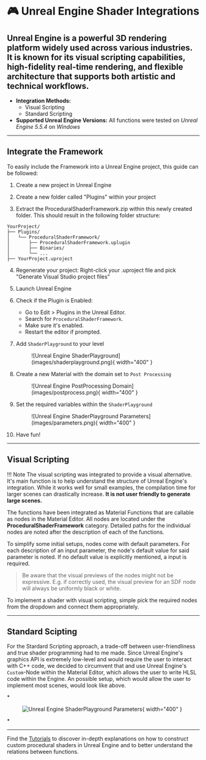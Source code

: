 # 🎮 Unreal Engine Shader Integrations

Unreal Engine is a powerful 3D rendering platform widely used across various industries. It is known for its visual scripting capabilities, high-fidelity real-time rendering, and flexible architecture that supports both artistic and technical workflows.
---

- **Integration Methods:** 
    - Visual Scripting
    - Standard Scripting 
- **Supported Unreal Engine Versions:** All functions were tested on *Unreal Engine 5.5.4* on *Windows* 

---

## Integrate the Framework

To easily include the Framework into a Unreal Engine project, this guide can be followed:

1. Create a new project in Unreal Engine

2. Create a new folder called "Plugins" within your project

3. Extract the ProceduralShaderFramework.zip within this newly created folder. This should result in the following folder structure:
```
YourProject/
├── Plugins/
│   └── ProceduralShaderFramework/
│       ├── ProceduralShaderFramework.uplugin
│       ├── Binaries/
│       └── ...
├── YourProject.uproject
```

4. Regenerate your project:
Right-click your .uproject file and pick "Generate Visual Studio project files"


5. Launch Unreal Engine 

6. Check if the Plugin is Enabled: 
    - Go to Edit > Plugins in the Unreal Editor.
    - Search for ```ProceduralShaderFramework```.
    - Make sure it's enabled.
    - Restart the editor if prompted.

7. Add ```ShaderPlayground``` to your level


    <figure markdown="span">
        ![Unreal Engine ShaderPlayground](images/shaderplayground.png){ width="400" }
    </figure>

8. Create a new Material with the domain set to ```Post Processing```

    <figure markdown="span">
        ![Unreal Engine PostProcessing Domain](images/postprocess.png){ width="400" }
    </figure>

9. Set the required variables within the ```ShaderPlayground```

    <figure markdown="span">
        ![Unreal Engine ShaderPlayground Parameters](images/parameters.png){ width="400" }
    </figure>

10. Have fun!

---

## Visual Scripting

!!! Note
    The visual scripting was integrated to provide a visual alternative. It's main function is to help understand the structure of Unreal Engine's integration. While it works well for small examples, the compilation time for larger scenes can drastically increase. **It is not user friendly to generate large scenes.**

The functions have been integrated as Material Functions that are callable as nodes in the Material Editor. All nodes are located under the **ProceduralShaderFramework** category. Detailed paths for the individual nodes are noted after the description of each of the functions. 

To simplify some initial setups, nodes come with default parameters. For each description of an input parameter, the node's default value for said parameter is noted. If no default value is explicitly mentioned, a input is required.

> Be aware that the visual previews of the nodes might not be expressive. E.g. if correctly used, the visual preview for an SDF node will always be uniformly black or white.

To implement a shader with visual scripting, simple pick the required nodes from the dropdown and connect them appropriately.

---


## Standard Scipting
For the Stardard Scripting approach, a trade-off between user-friendliness and true shader programming had to me made. Since Unreal Engine's graphics API is extremely low-level and would require the user to interact with C++ code, we decided to circumvent that and use Unreal Engine's ```Custom```-Node within the Material Editor, which allows the user to write HLSL code within the Engine. An possible setup, which would allow the user to implement most scenes, would look like above.

*<figure markdown="span">
![Unreal Engine ShaderPlayground Parameters](images/parameters.png){ width="400" }
</figure>*



---

Find the [Tutorials](unreal/tutorials/christmasTree.md) to discover in-depth explanations on how to construct custom procedural shaders in Unreal Engine and to better understand the relations between functions.

